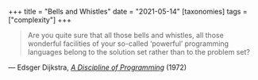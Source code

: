 +++
title = "Bells and Whistles"
date = "2021-05-14"
[taxonomies]
tags = ["complexity"]
+++

> Are you quite sure that all those bells and whistles, all those wonderful facilities of your so-called ‘powerful’ programming languages belong to the solution set rather than to the problem set?

— Edsger Dijkstra, [_A Discipline of Programming_][1] (1972)

[1]: https://books.google.com/books?id=nZpQAAAAMAAJ&dq=a+discipline+of+programming&focus=searchwithinvolume&q=whistles
